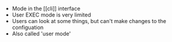 - Mode in the [[cli]] interface
- User EXEC mode is very limited
- Users can look at some things, but can't make changes to the configuation
- Also called 'user mode'